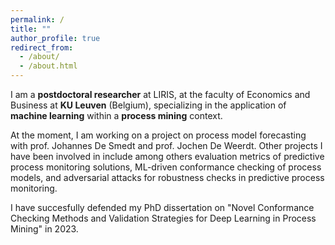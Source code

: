 ```yaml
---
permalink: /
title: ""
author_profile: true
redirect_from: 
  - /about/
  - /about.html
---
```


I am a **postdoctoral researcher** at LIRIS, at the faculty of Economics and Business at **KU Leuven** (Belgium), specializing in the application of **machine learning** within a **process mining** context. 

At the moment, I am working on a project on process model forecasting with prof. Johannes De Smedt and prof. Jochen De Weerdt. Other projects I have been involved in include among others evaluation metrics of predictive process monitoring solutions, ML-driven conformance checking of process models, and adversarial attacks for robustness checks in predictive process monitoring.

I have succesfully defended my PhD dissertation on "Novel Conformance Checking Methods and Validation Strategies for Deep Learning in Process Mining" in 2023. 
